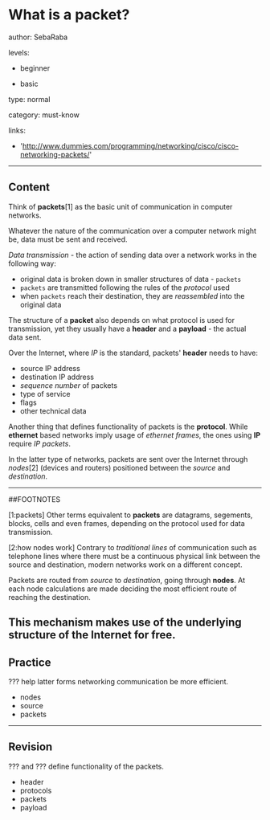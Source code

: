 # What is a packet?
author: SebaRaba

levels:

  - beginner

  - basic

type: normal

category: must-know

links:

  - 'http://www.dummies.com/programming/networking/cisco/cisco-networking-packets/'

---
## Content

Think of **packets**[1] as the basic unit of communication in computer networks.

Whatever the nature of the communication over a computer network might be, data must be sent and received.

*Data transmission* - the action of sending data over a network works in the following way:
 - original data is broken down in smaller structures of data - `packets`
 - `packets` are transmitted following the rules of the *protocol* used
 -  when `packets` reach their destination, they are *reassembled* into the original data

The structure of a **packet** also depends on what protocol is used for transmission, yet they usually have a **header** and a **payload** - the actual data sent.

Over the Internet, where *IP* is the standard, packets' **header** needs to have:
 - source IP address
 - destination IP address
 - *sequence number* of packets
 - type of service
 - flags
 - other technical data

Another thing that defines functionality of packets is the **protocol**. While **ethernet** based networks imply usage of *ethernet frames*, the ones using **IP** require *IP packets*.

In the latter type of networks, packets are sent over the Internet through *nodes*[2] (devices and routers) positioned between the *source* and *destination*.

---
##FOOTNOTES

[1:packets]
Other terms equivalent to **packets** are datagrams, segements, blocks, cells and even frames, depending on the protocol used for data transmission.

[2:how nodes work]
Contrary to *traditional lines* of communication such as telephone lines where there must be a continuous physical link between the source and destination,
modern networks work on a different concept.

Packets are routed from *source* to *destination*, going through **nodes**. At each node calculations are made deciding the most efficient route of reaching the destination.

This mechanism makes use of the underlying structure of the Internet for free.
---
## Practice

??? help latter forms networking communication be more efficient.

* nodes
* source
* packets
---
## Revision

??? and ??? define functionality of the packets.

* header
* protocols
* packets
* payload
